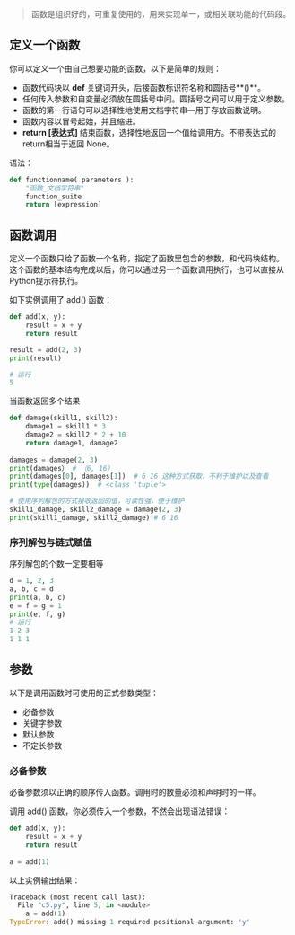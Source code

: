 > 函数是组织好的，可重复使用的，用来实现单一，或相关联功能的代码段。

## 定义一个函数

你可以定义一个由自己想要功能的函数，以下是简单的规则：

-   函数代码块以 **def** 关键词开头，后接函数标识符名称和圆括号**()**。
-   任何传入参数和自变量必须放在圆括号中间。圆括号之间可以用于定义参数。
-   函数的第一行语句可以选择性地使用文档字符串—用于存放函数说明。
-   函数内容以冒号起始，并且缩进。
-   **return [表达式]** 结束函数，选择性地返回一个值给调用方。不带表达式的return相当于返回 None。

语法：

```python
def functionname( parameters ): 
	"函数_文档字符串" 
	function_suite 
	return [expression]
```

## 函数调用

定义一个函数只给了函数一个名称，指定了函数里包含的参数，和代码块结构。
这个函数的基本结构完成以后，你可以通过另一个函数调用执行，也可以直接从Python提示符执行。

如下实例调用了 add() 函数：
```python
def add(x, y):
    result = x + y
    return result

result = add(2, 3)
print(result)

# 运行
5
```

当函数返回多个结果

```python
def damage(skill1, skill2):
    damage1 = skill1 * 3
    damage2 = skill2 * 2 + 10
    return damage1, damage2
  
damages = damage(2, 3)
print(damages） # （6, 16）
print(damages[0], damages[1])  # 6 16 这种方式获取，不利于维护以及查看
print(type(damages))  # <class 'tuple'>

# 使用序列解包的方式接收返回的值，可读性强，便于维护
skill1_damage, skill2_damage = damage(2, 3)
print(skill1_damage, skill2_damage) # 6 16
```

### 序列解包与链式赋值

序列解包的个数一定要相等

```python
d = 1, 2, 3
a, b, c = d
print(a, b, c)
e = f = g = 1
print(e, f, g)
# 运行
1 2 3
1 1 1
```

## 参数

以下是调用函数时可使用的正式参数类型：

-   必备参数
-   关键字参数
-   默认参数
-   不定长参数

### 必备参数

必备参数须以正确的顺序传入函数。调用时的数量必须和声明时的一样。

调用 add() 函数，你必须传入一个参数，不然会出现语法错误：

```python
def add(x, y):
    result = x + y
    return result
    
a = add(1)
```

以上实例输出结果：

```python
Traceback (most recent call last):
  File "c5.py", line 5, in <module>
    a = add(1)
TypeError: add() missing 1 required positional argument: 'y'
```